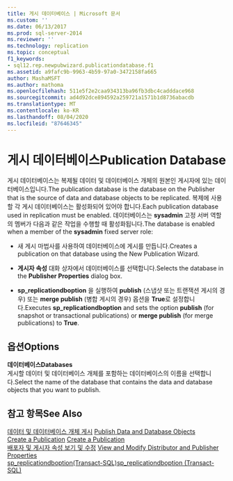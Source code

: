 ```yaml
---
title: 게시 데이터베이스 | Microsoft 문서
ms.custom: ''
ms.date: 06/13/2017
ms.prod: sql-server-2014
ms.reviewer: ''
ms.technology: replication
ms.topic: conceptual
f1_keywords:
- sql12.rep.newpubwizard.publicationdatabase.f1
ms.assetid: a9fafc9b-9963-4b59-97a0-3472158fa665
author: MashaMSFT
ms.author: mathoma
ms.openlocfilehash: 511e5f2e2caa934313ba96fb3dbc4cadddace968
ms.sourcegitcommit: ad4d92dce894592a259721a1571b1d8736abacdb
ms.translationtype: MT
ms.contentlocale: ko-KR
ms.lasthandoff: 08/04/2020
ms.locfileid: "87646345"
---
```

# <a name="publication-database"></a><span data-ttu-id="91f59-102">게시 데이터베이스</span><span class="sxs-lookup"><span data-stu-id="91f59-102">Publication Database</span></span>
  <span data-ttu-id="91f59-103">게시 데이터베이스는 복제될 데이터 및 데이터베이스 개체의 원본인 게시자에 있는 데이터베이스입니다.</span><span class="sxs-lookup"><span data-stu-id="91f59-103">The publication database is the database on the Publisher that is the source of data and database objects to be replicated.</span></span> <span data-ttu-id="91f59-104">복제에 사용할 각 게시 데이터베이스는 활성화되어 있어야 합니다.</span><span class="sxs-lookup"><span data-stu-id="91f59-104">Each publication database used in replication must be enabled.</span></span> <span data-ttu-id="91f59-105">데이터베이스는 **sysadmin** 고정 서버 역할의 멤버가 다음과 같은 작업을 수행할 때 활성화됩니다.</span><span class="sxs-lookup"><span data-stu-id="91f59-105">The database is enabled when a member of the **sysadmin** fixed server role:</span></span>  
  
-   <span data-ttu-id="91f59-106">새 게시 마법사를 사용하여 데이터베이스에 게시를 만듭니다.</span><span class="sxs-lookup"><span data-stu-id="91f59-106">Creates a publication on that database using the New Publication Wizard.</span></span>  
  
-   <span data-ttu-id="91f59-107">**게시자 속성** 대화 상자에서 데이터베이스를 선택합니다.</span><span class="sxs-lookup"><span data-stu-id="91f59-107">Selects the database in the **Publisher Properties** dialog box.</span></span>  
  
-   <span data-ttu-id="91f59-108">**sp_replicationdboption** 을 실행하여 **publish** (스냅샷 또는 트랜잭션 게시의 경우) 또는 **merge publish** (병합 게시의 경우) 옵션을 **True**로 설정합니다.</span><span class="sxs-lookup"><span data-stu-id="91f59-108">Executes **sp_replicationdboption** and sets the option **publish** (for snapshot or transactional publications) or **merge publish** (for merge publications) to **True**.</span></span>  
  
## <a name="options"></a><span data-ttu-id="91f59-109">옵션</span><span class="sxs-lookup"><span data-stu-id="91f59-109">Options</span></span>  
 <span data-ttu-id="91f59-110">**데이터베이스**</span><span class="sxs-lookup"><span data-stu-id="91f59-110">**Databases**</span></span>  
 <span data-ttu-id="91f59-111">게시할 데이터 및 데이터베이스 개체를 포함하는 데이터베이스의 이름을 선택합니다.</span><span class="sxs-lookup"><span data-stu-id="91f59-111">Select the name of the database that contains the data and database objects that you want to publish.</span></span>  
  
## <a name="see-also"></a><span data-ttu-id="91f59-112">참고 항목</span><span class="sxs-lookup"><span data-stu-id="91f59-112">See Also</span></span>  
 <span data-ttu-id="91f59-113">[데이터 및 데이터베이스 개체 게시](publish/publish-data-and-database-objects.md) </span><span class="sxs-lookup"><span data-stu-id="91f59-113">[Publish Data and Database Objects](publish/publish-data-and-database-objects.md) </span></span>  
 <span data-ttu-id="91f59-114">[Create a Publication](publish/create-a-publication.md) </span><span class="sxs-lookup"><span data-stu-id="91f59-114">[Create a Publication](publish/create-a-publication.md) </span></span>  
 <span data-ttu-id="91f59-115">[배포자 및 게시자 속성 보기 및 수정](view-and-modify-distributor-and-publisher-properties.md) </span><span class="sxs-lookup"><span data-stu-id="91f59-115">[View and Modify Distributor and Publisher Properties](view-and-modify-distributor-and-publisher-properties.md) </span></span>  
 [<span data-ttu-id="91f59-116">sp_replicationdboption&#40;Transact-SQL&#41;</span><span class="sxs-lookup"><span data-stu-id="91f59-116">sp_replicationdboption &#40;Transact-SQL&#41;</span></span>](/sql/relational-databases/system-stored-procedures/sp-replicationdboption-transact-sql)  
  
  
